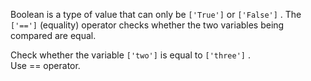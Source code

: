 Boolean is a type of value that can only be `['True']` or `['False']` . The `['==']` (equality) operator checks whether the two variables being compared are equal.  
  
Check whether the variable `['two']` is equal to `['three']` .  
Use == operator.